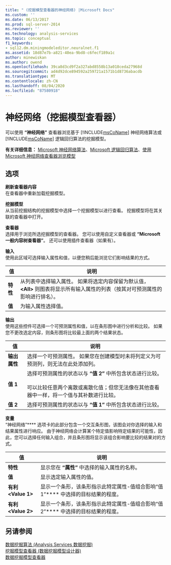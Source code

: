 ```yaml
---
title: " (挖掘模型查看器的神经网络) |Microsoft Docs"
ms.custom: ''
ms.date: 06/13/2017
ms.prod: sql-server-2014
ms.reviewer: ''
ms.technology: analysis-services
ms.topic: conceptual
f1_keywords:
- sql12.dm.miningmodeleditor.neuralnet.f1
ms.assetid: 18d87e7b-a821-40ea-9bd8-c6fecf189a1c
author: minewiskan
ms.author: owend
ms.openlocfilehash: 39ca8d3cd9f2a327abd8558b13a018ceda27968d
ms.sourcegitcommit: ad4d92dce894592a259721a1571b1d8736abacdb
ms.translationtype: MT
ms.contentlocale: zh-CN
ms.lasthandoff: 08/04/2020
ms.locfileid: "87580918"
---
```

# <a name="neural-network-mining-model-viewer"></a>神经网络（挖掘模型查看器）
  可以使用 **“神经网络”** 查看器浏览基于 [!INCLUDE[msCoName](../includes/msconame-md.md)] 神经网络算法或 [!INCLUDE[msCoName](../includes/msconame-md.md)] 逻辑回归算法的挖掘模型。  
  
 **有关详细信息：** [Microsoft 神经网络算法](data-mining/microsoft-neural-network-algorithm.md)、[Microsoft 逻辑回归算法](data-mining/microsoft-logistic-regression-algorithm.md)、[使用 Microsoft 神经网络查看器浏览模型](data-mining/browse-a-model-using-the-microsoft-neural-network-viewer.md)  
  
## <a name="options"></a>选项  
 **刷新查看器内容**  
 在查看器中重新加载挖掘模型。  
  
 **挖掘模型**  
 从当前挖掘结构的挖掘模型中选择一个挖掘模型以进行查看。 挖掘模型将在其关联的查看器中打开。  
  
 **查看器**  
 选择用于浏览所选挖掘模型的查看器。 您可以使用自定义查看器或 **“Microsoft 一般内容树查看器”**。 还可以使用插件查看器（如果有）。  
  
 **输入**  
 使用此区域可选择输入属性和值，以便您稍后能浏览它们影响结果的方式。  
  
|值|说明|  
|-----------|-----------------|  
|**特性**|从列表中选择输入属性。 如果将选定内容保留为默认值， **\<All>** 则图表将显示所有输入属性的列表（按其对可预测属性的影响进行排名）。|  
|**值**|为输入属性选择值。|  
  
 **输出**  
 使用这些控件可选择一个可预测属性和值，以在条形图中进行分析和比较。 如果您不更改选定内容，则条形图将比较最上面的两个结果状态。  
  
|值|说明|  
|-----------|-----------------|  
|**输出属性**|选择一个可预测属性。 如果您在创建模型时未将列定义为可预测列，则无法在此处添加列。|  
|**值 1**|选择可预测属性的状态以与 **“值 2”** 中所包含状态进行比较。<br /><br /> 可以比较任意两个离散或离散化值；但您无法像在其他查看器中一样，将一个值与其补数进行比较。|  
|**值 2**|选择可预测属性的状态以与 **“值 1”** 中所包含状态进行比较。|  
  
 **变量**  
 “神经网络”**** 选项卡的此部分包含一个交互条形图，该图会对你选择的输入和结果属性进行响应。 由于神经网络会计算某个特定值影响特定结果的可能性，因此，您可以选择任何输入组合，并且条形图将显示该组合影响要比较的结果对的方式。  
  
|值|说明|  
|-----------|-----------------|  
|**特性**|显示您在 **“属性”** 中选择的输入属性的名称。|  
|**值**|显示选定输入属性的值。|  
|**有利\<Value 1>**|显示一个条形，该条形指示此特定属性-值组合影响“值 1”**** 中选择的目标结果的程度。|  
|**有利\<Value 2>**|显示一个条形，该条形指示此特定属性-值组合影响“值 2”**** 中选择的目标结果的程度。|  
  
## <a name="see-also"></a>另请参阅  
 [数据挖掘算法 &#40;Analysis Services 数据挖掘&#41;](data-mining/data-mining-algorithms-analysis-services-data-mining.md)   
 [挖掘模型查看器 &#40;数据挖掘模型设计器&#41;](mining-model-viewers-data-mining-model-designer.md)   
 [数据挖掘模型查看器](data-mining/data-mining-model-viewers.md)  
  
  
